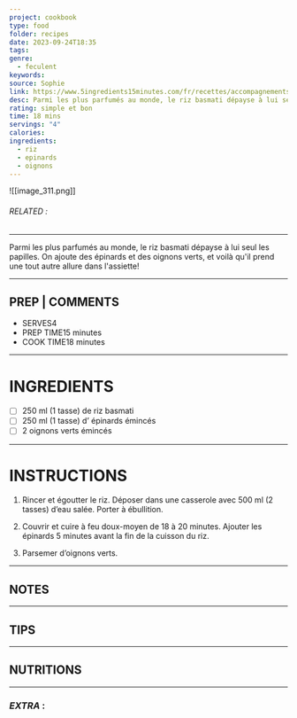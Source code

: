 ```yaml
---
project: cookbook
type: food
folder: recipes
date: 2023-09-24T18:35
tags: 
genre:
  - feculent
keywords: 
source: Sophie
link: https://www.5ingredients15minutes.com/fr/recettes/accompagnements/riz-basmati-aux-epinards/?gallery=pp-5284)%C3%A0
desc: Parmi les plus parfumés au monde, le riz basmati dépayse à lui seul les papilles. On ajoute des épinards et des oignons verts, et voilà qu'il prend une tout autre allure dans l'assiette!
rating: simple et bon
time: 18 mins
servings: "4"
calories: 
ingredients:
  - riz
  - epinards
  - oignons
---
```


![[image_311.png]]
###### *RELATED* : 
---
Parmi les plus parfumés au monde, le riz basmati dépayse à lui seul les papilles. On ajoute des épinards et des oignons verts, et voilà qu'il prend une tout autre allure dans l'assiette!

---
## PREP | COMMENTS

- SERVES4
- PREP TIME15 minutes
- COOK TIME18 minutes

---
# INGREDIENTS

- [ ] 250 ml (1 tasse) de riz basmati
- [ ] 250 ml (1 tasse) d’ épinards émincés
- [ ] 2 oignons verts émincés

---
# INSTRUCTIONS

1. Rincer et égoutter le riz. Déposer dans une casserole avec 500 ml (2 tasses) d’eau salée. Porter à ébullition.
    
2. Couvrir et cuire à feu doux-moyen de 18 à 20 minutes. Ajouter les épinards 5 minutes avant la fin de la cuisson du riz.
    
3. Parsemer d’oignons verts.

---
## NOTES



---
## TIPS



---
## NUTRITIONS



---
### *EXTRA* :



